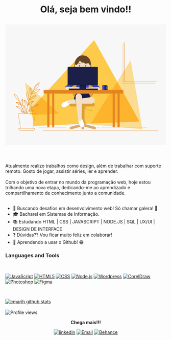 <h1 align="center">
  <strong> Olá, seja bem vindo!! </strong>
</h1>

<h2 align="center">
  <img alt="GIF" src="https://github.com/cmarih/cmarih/blob/master/img/programmer.gif?raw=true" />
</h2>

<br>
<br>
Atualmente realizo trabalhos como design, além de trabalhar com suporte remoto. Gosto de jogar, assistir séries, ler e aprender.
<br>
<br>
Com o objetivo de entrar no mundo da programação web, hoje estou trilhando uma nova etapa, dedicando-me ao aprendizado e compartilhamento de conhecimento junto a comunidade. 
<br>
<br>

- :dart: Buscando desafios em desenvolvimento web! Só chamar galera! :muscle:
- :mortar_board: Bacharel em Sistemas de Informação.
- :books: Estudando HTML | CSS | JAVASCRIPT | NODE.JS | SQL | UX/UI | DESIGN DE INTERFACE
- :question: Dúvidas?? Vou ficar muito feliz em colaborar!
- :eyes: Aprendendo a usar o Github! :grin:

### Languages and Tools

<p>
 <br>
 
<a href="https://www.javascript.com/"><img alt="JavaScript" title="JavaScript" width="30" height="30" src="https://image.flaticon.com/icons/svg/919/919828.svg"></a> 
<a href="https://developer.mozilla.org/pt-BR/docs/Web/HTML/HTML5"><img alt="HTML5" title="HTML5" width="30" height="30" src="https://image.flaticon.com/icons/svg/732/732212.svg"></a>
<a href="https://developer.mozilla.org/pt-BR/docs/Web/CSS" ><img alt="CSS" title="CSS" width="30" height="30" src="https://image.flaticon.com/icons/svg/732/732190.svg"></a>
<a href="https://nodejs.org/en/" ><img alt="Node.js" title="Node.js" width="30" height="30" src="https://image.flaticon.com/icons/svg/919/919825.svg"></a>
<a href="https://br.wordpress.org/"><img alt="Wordpress" title="Wordpress" width="30" height="30" src="https://image.flaticon.com/icons/svg/270/270832.svg"></a>
<a href="https://www.coreldraw.com/br/free-trials/"><img alt="CorelDraw" title="CorelDRaw" width="30" height="30" src="https://image.flaticon.com/icons/svg/2844/2844305.svg"></a>
<a href="https://www.adobe.com/br/products/photoshop.html"><img alt="Photoshop" title="Photoshop" width="30" height="30" src="https://image.flaticon.com/icons/svg/688/688062.svg"></a>
<a href="https://www.figma.com/"><img alt="Figma" title="Figma" width="30" height="30" src="https://img.icons8.com/windows/32/000000/figma.png"/></a>
</p>
<br>
 


[![cmarih github stats](https://github-readme-stats.vercel.app/api?username=cmarih)](https://github.com/cmarih/github-readme-stats)
<br><br>
![Profile views](https://gpvc.arturio.dev/felipedoamarals)



<p align="center">
  <strong>Chega mais!!!</strong>
 <p align="center">
  <a href="https://www.linkedin.com/in/marilene-costa/"><img alt="linkedin" title="linkedin" width="30" height="30" src="https://image.flaticon.com/icons/svg/179/179330.svg"></a>  
  <a href="mailto:marycostajc@gmail.com"><img alt="Email" title="Email" width="30" height="30" src="https://image.flaticon.com/icons/svg/552/552486.svg"></a> 
  <a href="https://www.behance.net/mari-costa"><img alt="Behance" title="Behance" width="30" height="30" src="https://image.flaticon.com/icons/svg/145/145799.svg"></a>  
  </p>
</p>
 
